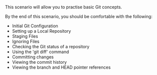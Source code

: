 This scenario will allow you to practise basic Git concepts.

By the end of this scenario, you should be comfortable with the following:

* Initial Git Configuration
* Setting up a Local Repository
* Staging Files
* Ignoring Files
* Checking the Git status of a repository
* Using the 'git diff' command
* Committing changes
* Viewing the commit history
* Viewing the branch and HEAD pointer references
